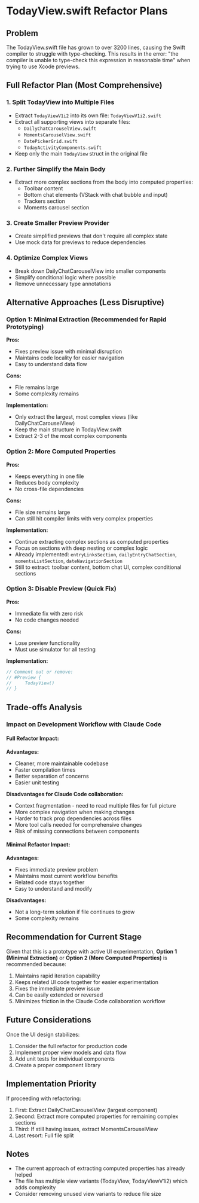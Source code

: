 # TodayView.swift Refactor Plans

## Problem
The TodayView.swift file has grown to over 3200 lines, causing the Swift compiler to struggle with type-checking. This results in the error: "the compiler is unable to type-check this expression in reasonable time" when trying to use Xcode previews.

## Full Refactor Plan (Most Comprehensive)

### 1. Split TodayView into Multiple Files
- Extract `TodayViewV1i2` into its own file: `TodayViewV1i2.swift`
- Extract all supporting views into separate files:
  - `DailyChatCarouselView.swift`
  - `MomentsCarouselView.swift`
  - `DatePickerGrid.swift`
  - `TodayActivityComponents.swift`
- Keep only the main `TodayView` struct in the original file

### 2. Further Simplify the Main Body
- Extract more complex sections from the body into computed properties:
  - Toolbar content
  - Bottom chat elements (VStack with chat bubble and input)
  - Trackers section
  - Moments carousel section

### 3. Create Smaller Preview Provider
- Create simplified previews that don't require all complex state
- Use mock data for previews to reduce dependencies

### 4. Optimize Complex Views
- Break down DailyChatCarouselView into smaller components
- Simplify conditional logic where possible
- Remove unnecessary type annotations

## Alternative Approaches (Less Disruptive)

### Option 1: Minimal Extraction (Recommended for Rapid Prototyping)
**Pros:**
- Fixes preview issue with minimal disruption
- Maintains code locality for easier navigation
- Easy to understand data flow

**Cons:**
- File remains large
- Some complexity remains

**Implementation:**
- Only extract the largest, most complex views (like DailyChatCarouselView)
- Keep the main structure in TodayView.swift
- Extract 2-3 of the most complex components

### Option 2: More Computed Properties
**Pros:**
- Keeps everything in one file
- Reduces body complexity
- No cross-file dependencies

**Cons:**
- File size remains large
- Can still hit compiler limits with very complex properties

**Implementation:**
- Continue extracting complex sections as computed properties
- Focus on sections with deep nesting or complex logic
- Already implemented: `entryLinksSection`, `dailyEntryChatSection`, `momentsListSection`, `dateNavigationSection`
- Still to extract: toolbar content, bottom chat UI, complex conditional sections

### Option 3: Disable Preview (Quick Fix)
**Pros:**
- Immediate fix with zero risk
- No code changes needed

**Cons:**
- Lose preview functionality
- Must use simulator for all testing

**Implementation:**
```swift
// Comment out or remove:
// #Preview {
//     TodayView()
// }
```

## Trade-offs Analysis

### Impact on Development Workflow with Claude Code

#### Full Refactor Impact:
**Advantages:**
- Cleaner, more maintainable codebase
- Faster compilation times
- Better separation of concerns
- Easier unit testing

**Disadvantages for Claude Code collaboration:**
- Context fragmentation - need to read multiple files for full picture
- More complex navigation when making changes
- Harder to track prop dependencies across files
- More tool calls needed for comprehensive changes
- Risk of missing connections between components

#### Minimal Refactor Impact:
**Advantages:**
- Fixes immediate preview problem
- Maintains most current workflow benefits
- Related code stays together
- Easy to understand and modify

**Disadvantages:**
- Not a long-term solution if file continues to grow
- Some complexity remains

## Recommendation for Current Stage

Given that this is a prototype with active UI experimentation, **Option 1 (Minimal Extraction)** or **Option 2 (More Computed Properties)** is recommended because:

1. Maintains rapid iteration capability
2. Keeps related UI code together for easier experimentation
3. Fixes the immediate preview issue
4. Can be easily extended or reversed
5. Minimizes friction in the Claude Code collaboration workflow

## Future Considerations

Once the UI design stabilizes:
1. Consider the full refactor for production code
2. Implement proper view models and data flow
3. Add unit tests for individual components
4. Create a proper component library

## Implementation Priority

If proceeding with refactoring:
1. First: Extract DailyChatCarouselView (largest component)
2. Second: Extract more computed properties for remaining complex sections
3. Third: If still having issues, extract MomentsCarouselView
4. Last resort: Full file split

## Notes
- The current approach of extracting computed properties has already helped
- The file has multiple view variants (TodayView, TodayViewV1i2) which adds complexity
- Consider removing unused view variants to reduce file size